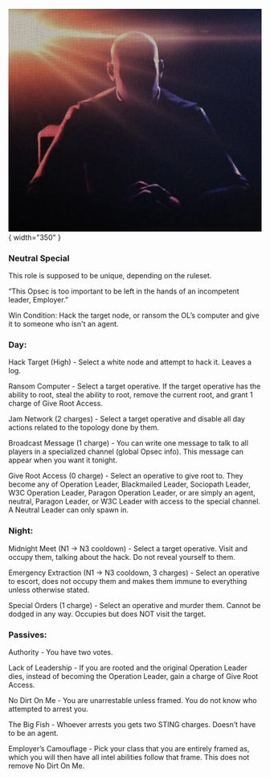 ![theemployer.png](Images/theemployer.png){ width="350" }

### **Neutral Special**

This role is supposed to be unique, depending on the ruleset.

“This Opsec is too important to be left in the hands of an incompetent leader, Employer.”

Win Condition: Hack the target node, or ransom the OL’s computer and give it to someone who isn't an agent.

### **Day:**

Hack Target (High) - Select a white node and attempt to hack it. Leaves a log.

Ransom Computer - Select a target operative. If the target operative has the ability to root, steal the ability to root, remove the current root, and grant 1 charge of Give Root Access.

Jam Network (2 charges) - Select a target operative and disable all day actions related to the topology done by them.

Broadcast Message (1 charge) - You can write one message to talk to all players in a specialized channel (global Opsec info). This message can appear when you want it tonight.

Give Root Access (0 charge) - Select an operative to give root to. They become any of Operation Leader, Blackmailed Leader, Sociopath Leader, W3C Operation Leader, Paragon Operation Leader, or are simply an agent, neutral, Paragon Leader, or W3C Leader with access to the special channel. A Neutral Leader can only spawn in.

### **Night:**

Midnight Meet (N1 -> N3 cooldown) - Select a target operative. Visit and occupy them, talking about the hack. Do not reveal yourself to them.

Emergency Extraction (N1 -> N3 cooldown, 3 charges) - Select an operative to escort, does not occupy them and makes them immune to everything unless otherwise stated.

Special Orders (1 charge) - Select an operative and murder them. Cannot be dodged in any way. Occupies but does NOT visit the target.

### **Passives:**

Authority - You have two votes.

Lack of Leadership - If you are rooted and the original Operation Leader dies, instead of becoming the Operation Leader, gain a charge of Give Root Access.

No Dirt On Me - You are unarrestable unless framed. You do not know who attempted to arrest you.

The Big Fish - Whoever arrests you gets two STING charges. Doesn’t have to be an agent.

Employer’s Camouflage - Pick your class that you are entirely framed as, which you will then have all intel abilities follow that frame. This does not remove No Dirt On Me.